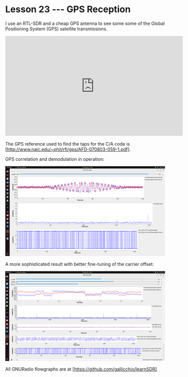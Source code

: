 # Lesson 23 --- GPS Reception

I use an RTL-SDR and a cheap GPS antenna to see some some of the Global Positioning System (GPS) satellite transmissions.

<iframe width="560" height="315" src="https://www.youtube.com/embed/4YO1XSVMtqI" title="YouTube video player" frameborder="0" allow="accelerometer; autoplay; clipboard-write; encrypted-media; gyroscope; picture-in-picture" allowfullscreen></iframe>

The GPS reference used to find the taps for the C/A code is [http://www.naic.edu/~phil/rfi/gps/AFD-070803-059-1.pdf].

GPS correlation and demodulation in operation:

![GPS correlation and demodulation in operation](figs/run/GPS-running1.png)

A more sophisticated result with better fine-tuning of the carrier offset:

![GPS correlation and demodulation in operation](figs/run/GPS-running2.png)

All GNURadio flowgraphs are at [https://github.com/gallicchio/learnSDR]




